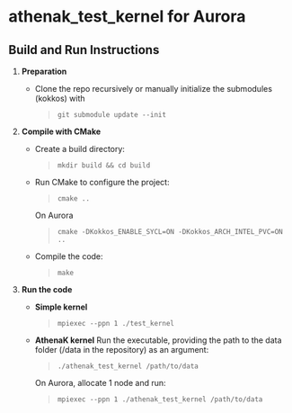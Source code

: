 # athenak_test_kernel for Aurora

## Build and Run Instructions

1. **Preparation**
   - Clone the repo recursively or manually initialize the submodules (kokkos) with
     > `git submodule update --init`

2. **Compile with CMake**
   - Create a build directory:
     > `mkdir build && cd build`
   - Run CMake to configure the project:
     > `cmake ..`

     On Aurora
     > `cmake -DKokkos_ENABLE_SYCL=ON -DKokkos_ARCH_INTEL_PVC=ON ..`
   - Compile the code:
     > `make`

3. **Run the code**
   - **Simple kernel**
     > `mpiexec --ppn 1 ./test_kernel`

   - **AthenaK kernel** Run the executable, providing the path to the data folder (/data in the repository) as an argument:
     > `./athenak_test_kernel /path/to/data`

     On Aurora, allocate 1 node and run:
     > `mpiexec --ppn 1 ./athenak_test_kernel /path/to/data`
